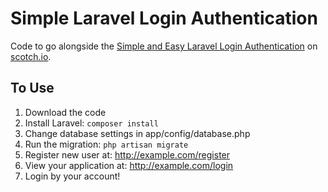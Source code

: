 # Simple Laravel Login Authentication

Code to go alongside the [Simple and Easy Laravel Login Authentication](http://scotch.io/tutorials/simple-and-easy-laravel-login-authentication) on [scotch.io](http://scotch.io).

## To Use
1. Download the code
2. Install Laravel: `composer install`
3. Change database settings in app/config/database.php
4. Run the migration: `php artisan migrate`
5. Register new user at: http://example.com/register
6. View your application at: http://example.com/login
7. Login by your account!